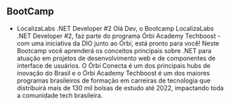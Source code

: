 ## BootCamp

- LocalizaLabs .NET Developer #2
Olá Dev, o Bootcamp LocalizaLabs .NET Developer #2, faz parte do programa Órbi Academy Techboost - com uma iniciativa da DIO junto ao Órbi, está pronto para você! Neste Bootcamp você aprenderá os conceitos principais sobre .NET para atuação em projetos de desenvolvimento web e de componentes de interface de usuários. O Órbi Conecta é um dos principais hubs de inovação do Brasil e o Órbi Academy Techboost é um dos maiores programas brasileiros de formação em carreiras de tecnologia que distribuirá mais de 130 mil bolsas de estudo até 2022, impactando toda a comunidade tech brasileira.


